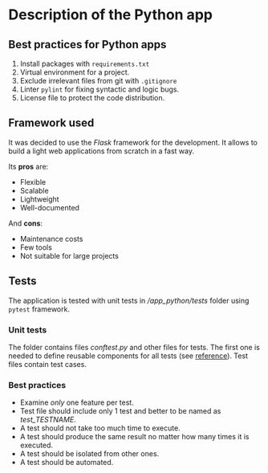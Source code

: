 # Description of the Python app

## Best practices for Python apps

1. Install packages with `requirements.txt`
2. Virtual environment for a project.
3. Exclude irrelevant files from git with `.gitignore`
4. Linter `pylint` for fixing syntactic and logic bugs.
5. License file to protect the code distribution.

## Framework used

It was decided to use the *Flask* framework for the development.
It allows to build a light web applications from scratch in a fast way.

Its **pros** are:

- Flexible
- Scalable
- Lightweight
- Well-documented

And **cons**:

- Maintenance costs
- Few tools
- Not suitable for large projects

## Tests

The application is tested with unit tests in */app_python/tests*
folder using `pytest` framework.

### Unit tests

The folder contains files *conftest.py* and other files for tests.
The first one is needed to define reusable components for all tests
(see [reference](https://flask.palletsprojects.com/en/2.2.x/testing/)).
Test files contain test cases.

### Best practices

- Examine *only* one feature per test.
- Test file should include only 1 test
and better to be named as *test_TESTNAME*.
- A test should not take too much time to execute.
- A test should produce the same result
no matter how many times it is executed.
- A test should be isolated from other ones.
- A test should be automated.
